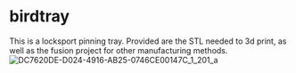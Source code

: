 # birdtray
This is a locksport pinning tray. Provided are the STL needed to 3d print, as well as the fusion project for other manufacturing methods. 
![DC7620DE-D024-4916-AB25-0746CE00147C_1_201_a](https://user-images.githubusercontent.com/2313831/208319154-b9fca25c-7fde-4642-ba78-d0ef1344237b.jpeg)
